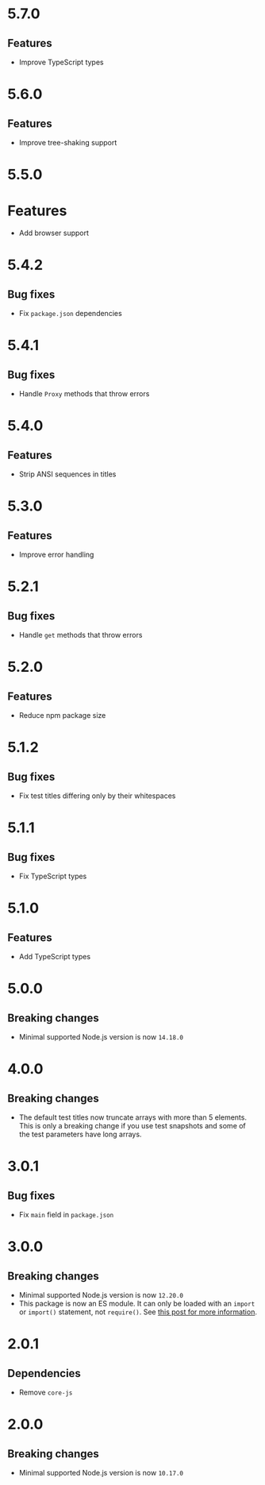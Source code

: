 # 5.7.0

## Features

- Improve TypeScript types

# 5.6.0

## Features

- Improve tree-shaking support

# 5.5.0

# Features

- Add browser support

# 5.4.2

## Bug fixes

- Fix `package.json` dependencies

# 5.4.1

## Bug fixes

- Handle `Proxy` methods that throw errors

# 5.4.0

## Features

- Strip ANSI sequences in titles

# 5.3.0

## Features

- Improve error handling

# 5.2.1

## Bug fixes

- Handle `get` methods that throw errors

# 5.2.0

## Features

- Reduce npm package size

# 5.1.2

## Bug fixes

- Fix test titles differing only by their whitespaces

# 5.1.1

## Bug fixes

- Fix TypeScript types

# 5.1.0

## Features

- Add TypeScript types

# 5.0.0

## Breaking changes

- Minimal supported Node.js version is now `14.18.0`

# 4.0.0

## Breaking changes

- The default test titles now truncate arrays with more than 5 elements. This is
  only a breaking change if you use test snapshots and some of the test
  parameters have long arrays.

# 3.0.1

## Bug fixes

- Fix `main` field in `package.json`

# 3.0.0

## Breaking changes

- Minimal supported Node.js version is now `12.20.0`
- This package is now an ES module. It can only be loaded with an `import` or
  `import()` statement, not `require()`. See
  [this post for more information](https://gist.github.com/sindresorhus/a39789f98801d908bbc7ff3ecc99d99c).

# 2.0.1

## Dependencies

- Remove `core-js`

# 2.0.0

## Breaking changes

- Minimal supported Node.js version is now `10.17.0`

